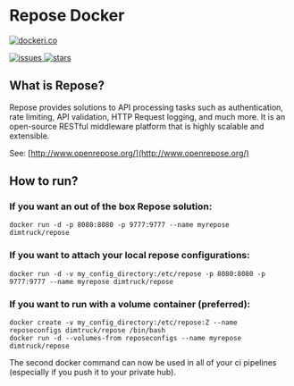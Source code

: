 # Repose Docker

[![dockeri.co](http://dockeri.co/image/dimtruck/repose-docker)](https://registry.hub.docker.com/u/dimtruck/repose-docker/)

[![issues](https://img.shields.io/github/issues/dimtruck/repose_docker.svg) ![stars](https://img.shields.io/github/stars/dimtruck/repose_docker.svg)](https://github.com/dimtruck/repose_docker)

## What is Repose?

Repose provides solutions to API processing tasks such as authentication, rate limiting, API validation, HTTP Request logging, and much more. It is an open-source RESTful middleware platform that is highly scalable and extensible.

See: [http://www.openrepose.org/](http://www.openrepose.org/)

## How to run?

### If you want an out of the box Repose solution: 

```
docker run -d -p 8080:8080 -p 9777:9777 --name myrepose dimtruck/repose
```

### If you want to attach your local repose configurations:

```
docker run -d -v my_config_directory:/etc/repose -p 8080:8080 -p 9777:9777 --name myrepose dimtruck/repose
```

### If you want to run with a volume container (preferred):

```
docker create -v my_config_directory:/etc/repose:Z --name reposeconfigs dimtruck/repose /bin/bash
docker run -d --volumes-from reposeconfigs --name myrepose dimtruck/repose
```

The second docker command can now be used in all of your ci pipelines (especially if you push it to your private hub).
